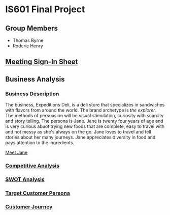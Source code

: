 # IS601 Final Project

## Group Members
- Thomas Byrne
- Roderic Henry

## [Meeting Sign-In Sheet](signin.md)

## Business Analysis

### Business Description
The business, Expeditions Deli, is a deli store that specializes in sandwiches with flavors from around the world. The brand archetype is *the explorer*. The methods of persuasion will be visual stimulation, curiosity with scarcity and story telling. The persona is Jane. 
Jane is twenty four years of age and is very curious abuot trying new foods that are complete, easy to travel with and not messy as she's always on the go. Jane loves to travel and tell stories about her many journeys. Jane appreciates diversity in food and pays attention to the ingredients.

[Meet Jane](persona.md)

### [Competitive Analysis](competitive-analysis.md)

### [SWOT Analysis](swot-analysis.md)

### [Target Customer Persona](persona.md)

### [Customer Journey](customer-journey.md)



